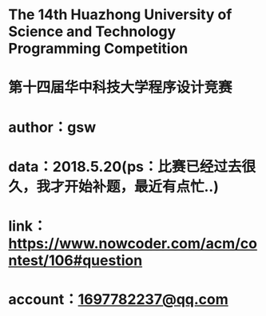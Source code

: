 # The 14th Huazhong University of Science and Technology Programming Competition
# 第十四届华中科技大学程序设计竞赛
# author：gsw
# data：2018.5.20(ps：比赛已经过去很久，我才开始补题，最近有点忙..)
# link：https://www.nowcoder.com/acm/contest/106#question
# account：1697782237@qq.com
